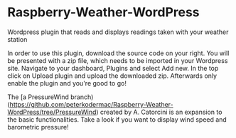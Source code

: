 # Raspberry-Weather-WordPress
Wordpress plugin that reads and displays readings taken with your weather station

In order to use this plugin, download the source code on your right. You will be presented with a zip file, which needs to be imported in your Wordpress site. Navigate to your dashboard, Plugins and select Add new. In the top click on Upload plugin and upload the downloaded zip. Afterwards only enable the plugin and you're good to go!

The [a PressureWind branch)(https://github.com/peterkodermac/Raspberry-Weather-WordPress/tree/PressureWind) created by A. Catorcini is an expansion to the basic functionalities. Take a look if you want to display wind speed and barometric pressure!

